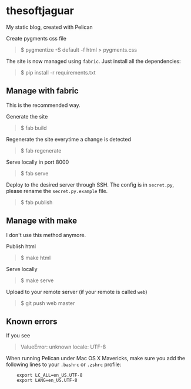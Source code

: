 thesoftjaguar
=============

My static blog, created with Pelican

Create pygments css file
> $ pygmentize -S default -f html > pygments.css

The site is now managed using `fabric`. Just install all the dependencies:
> $ pip install -r requirements.txt


## Manage with fabric

This is the recommended way.

Generate the site
> $ fab build

Regenerate the site everytime a change is detected
> $ fab regenerate

Serve locally in port 8000
> $ fab serve

Deploy to the desired server through SSH. The config is in `secret.py`, please rename the `secret.py.example` file.
> $ fab publish


## Manage with make

I don't use this method anymore.

Publish html
> $ make html

Serve locally
> $ make serve

Upload to your remote server (if your remote is called `web`)
> $ git push web master


## Known errors

If you see

> ValueError: unknown locale: UTF-8

When running Pelican under Mac OS X Mavericks, make sure you add the following lines to your `.bashrc` or `.zshrc` profile:

```shell
    export LC_ALL=en_US.UTF-8
    export LANG=en_US.UTF-8
```
